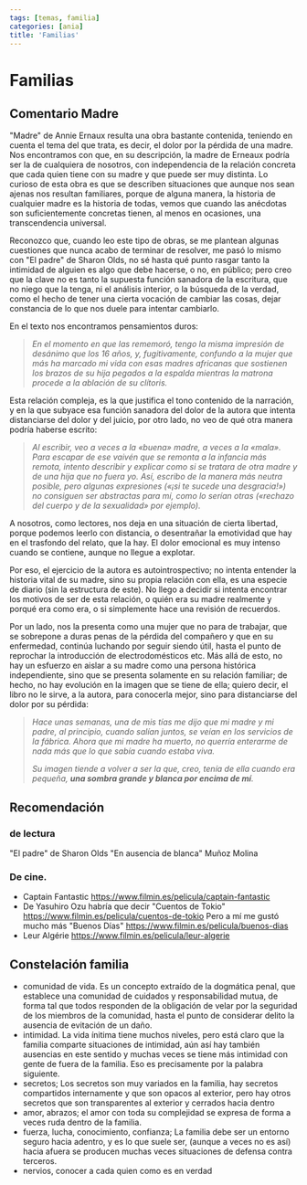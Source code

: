 ```yaml
---
tags: [temas, familia]
categories: [ania]
title: 'Familias'
---
```


# Familias

## Comentario Madre

"Madre" de Annie Ernaux resulta una obra bastante contenida, teniendo en cuenta el tema del que trata, es decir, el dolor por la pérdida de una madre. Nos encontramos con que, en su descripción, la madre de Erneaux podría ser la de cualquiera de nosotros, con independencia de la relación concreta que cada quien tiene con su madre y que puede ser muy distinta. Lo curioso de esta obra es que se describen situaciones que aunque nos sean ajenas nos resultan familiares, porque de alguna manera, la historia de cualquier madre es la historia de todas, vemos que cuando las anécdotas son suficientemente concretas tienen, al menos en ocasiones, una transcendencia universal. 

Reconozco que, cuando leo este tipo de obras, se me plantean algunas cuestiones que nunca acabo de terminar de resolver, me pasó lo mismo con "El padre" de Sharon Olds, no sé hasta qué punto rasgar tanto la intimidad de alguien es algo que debe hacerse, o no, en público; pero creo que la clave no es tanto la supuesta función sanadora de la escritura, que no niego que la tenga, ni el análisis interior, o la búsqueda de la verdad, como el hecho de tener una cierta vocación de cambiar las cosas, dejar constancia de lo que nos duele para intentar cambiarlo.

En el texto nos encontramos pensamientos duros: 

> *En el momento en que las rememoró, tengo la misma impresión de desánimo que los 16 años, y, fugitivamente, confundo a la mujer que más ha marcado mi vida con esas madres africanas que sostienen los brazos de su hija pegados a la espalda mientras la matrona procede a la ablación de su clítoris.*

Esta relación compleja, es la que justifica el tono contenido de la narración, y en la que subyace esa función sanadora del dolor de la autora que intenta distanciarse del dolor y del juicio, por otro lado, no veo de qué otra manera podría haberse escrito:

> *Al escribir, veo a veces a la «buena» madre, a veces a la «mala». Para escapar de ese vaivén que se remonta a la infancia más remota, intento describir y explicar como si se tratara de otra madre y de una hija que no fuera yo. Así, escribo de la manera más neutra posible, pero algunas expresiones («¡si te sucede una desgracia!») no consiguen ser abstractas para mí, como lo serían otras («rechazo del cuerpo y de la sexualidad»  por ejemplo).*

A nosotros, como lectores, nos deja en una situación de cierta libertad, porque podemos leerlo con distancia, o desentrañar la emotividad que hay en el trasfondo del relato, que la hay. El dolor emocional es muy intenso cuando se contiene, aunque no llegue a explotar. 

Por eso, el ejercicio de la autora es autointrospectivo; no intenta entender la historia vital de su madre, sino su propia relación con ella, es una especie de diario (sin la estructura de este). No llego a decidir si intenta encontrar los motivos de ser de esta relación, o quién era su madre realmente y porqué era como era, o si simplemente hace una revisión de recuerdos. 

Por un lado, nos la presenta como una mujer que no para de trabajar, que se sobrepone a duras penas de la pérdida del compañero y que en su enfermedad, continúa luchando por seguir siendo útil, hasta el punto de reprochar la introducción de electrodomésticos etc. Más allá de esto, no hay un esfuerzo en aislar a su madre como una persona histórica independiente, sino que se presenta solamente en su relación familiar; de hecho, no hay evolución en la imagen que se tiene de ella; quiero decir, el libro no le sirve, a la autora, para conocerla mejor, sino para distanciarse del dolor por su pérdida:

> *Hace unas semanas, una de mis tías me dijo que mi madre y mi padre, al principio, cuando salían juntos, se veían en los servicios de la fábrica. Ahora que mi madre ha muerto, no querría enterarme de nada más que lo que sabía cuando estaba viva.*
> 
> *Su imagen tiende a volver a ser la que, creo, tenía de ella cuando era pequeña, **una sombra grande y blanca por encima de mí**.*

## Recomendación 

### de lectura

"El padre" de Sharon Olds
"En ausencia de blanca" Muñoz Molina

### De cine.

- Captain Fantastic https://www.filmin.es/pelicula/captain-fantastic
- De Yasuhiro Ozu habría que decir "Cuentos de Tokio" https://www.filmin.es/pelicula/cuentos-de-tokio Pero a mí me gustó mucho más "Buenos Días" https://www.filmin.es/pelicula/buenos-dias
- Leur Algérie https://www.filmin.es/pelicula/leur-algerie 

## Constelación familia

- comunidad de vida. Es un concepto extraído de la dogmática penal, que establece una comunidad de cuidados y responsabilidad mutua, de forma tal que todos responden de la obligación de velar por la seguridad de los miembros de la comunidad, hasta el punto de considerar delito la ausencia de evitación de un daño.
- intimidad. La vida ínitima tiene muchos niveles, pero está claro que la familia comparte situaciones de intimidad, aún así hay también ausencias en este sentido y muchas veces se tiene más intimidad con gente de fuera de la familia. Eso es precisamente por la palabra siguiente.
- secretos; Los secretos son muy variados en la familia, hay secretos compartidos internamente y que son opacos al exterior, pero hay otros secretos que son transparentes al exterior y cerrados hacia dentro 
- amor, abrazos; el amor con toda su complejidad se expresa de forma a veces ruda dentro de la familia.
- fuerza, lucha, conocimiento, confianza; La familia debe ser un entorno seguro hacia adentro, y es lo que suele ser, (aunque a veces no es así) hacia afuera se producen muchas veces situaciones de defensa contra terceros.
- nervios, conocer a cada quien como es en verdad
